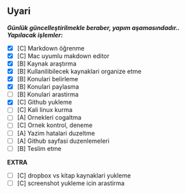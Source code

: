 ## **Uyari**

___Günlük güncelleştirilmekle beraber, yapım aşamasındadır..  
Yapılacak işlemler:___

- [x] [C] Markdown öğrenme
- [x] [C] Mac uyumlu makdown editor
- [x] [B] Kaynak araştırma
- [x] [B] Kullanilibilecek kaynaklari organize etme
- [x] [B] Konulari belirleme
- [x] [B] Konulari paylasma
- [ ] [B] Konulari arastirma
- [x] [C] Github yukleme
- [ ] [C] Kali linux kurma
- [ ] [A] Ornekleri cogaltma
- [ ] [C] Ornek kontrol, deneme
- [ ] [A] Yazim hatalari duzeltme 
- [ ] [A] Github sayfasi duzenlemeleri
- [ ] [B] Teslim etme

__EXTRA__

- [ ] [C] dropbox vs kitap kaynaklari yukleme
- [ ] [C] screenshot yukleme icin arastirma
